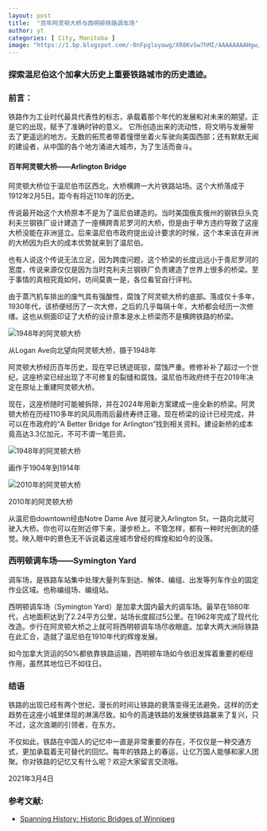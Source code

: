 ```yaml
---
layout: post
title:  "百年阿灵顿大桥与西明顿铁路调车场"
author: yt
categories: [ City, Manitoba ]
image: "https://1.bp.blogspot.com/-0nFpgloyawg/XR8KvSw7hMI/AAAAAAAAHgw/fuK25rtuXf4NBxYKpdgKfH29CAIMP-lSQCLcBGAs/s640/b12.jpg"
---
```

### 探索温尼伯这个加拿大历史上重要铁路城市的历史遗迹。

### 前言：

铁路作为工业时代最具代表性的标志，承载着那个年代的发展和对未来的期望。正是它的出现，赋予了准确时钟的意义。 它所创造出来的流动性，将文明与发展带去了更遥远的地方。无数的拓荒者带着憧憬坐着火车驶向美国西部；还有默默无闻的建设者，从中国的各个地方涌进大城市，为了生活而奋斗。

#### 百年阿灵顿大桥——Arlington Bridge

阿灵顿大桥位于温尼伯市区西北，大桥横跨一大片铁路站场。这个大桥落成于1912年2月5日。距今有将近110年的历史。

传说最开始这个大桥原本不是为了温尼伯建造的。当时美国俄亥俄州的钢铁巨头克利夫兰钢铁厂设计建造了一座横跨青尼罗河的大桥，但是由于甲方违约导致了这座大桥没能在非洲竖立。后来温尼伯市政府提出设计要求的时候，这个本来该在非洲的大桥因为巨大的成本优势就来到了温尼伯。

也有人说这个传说无法立足，因为跨度问题，这个桥梁的长度远远小于青尼罗河的宽度，传说来源仅仅是因为当时克利夫兰钢铁厂负责建造了世界上很多的桥梁。至于事情的真相究竟如何，坊间莫衷一是，各位看官自行评判。

由于蒸汽机车排出的废气具有强酸性，腐蚀了阿灵顿大桥的底部。落成仅十多年，1930年代，该桥便经历了一次大修，之后的几乎每隔十年，大桥都会经历一次修缮。这也从侧面印证了大桥的设计原本是水上桥梁而不是横跨铁路的桥梁。

![1948年的阿灵顿大桥](https://1.bp.blogspot.com/-IE5wXVk9nKA/XR8LkCdEXyI/AAAAAAAAHg4/U3lART9x8R4sS1YdumbNht6J7WFakKZNQCLcBGAs/s1600/b11.jpg)

从Logan Ave向北望向阿灵顿大桥，摄于1948年

阿灵顿大桥经历百年历史，现在早已锈迹斑驳，腐蚀严重。修修补补了超过一个世纪，这座桥梁已经出现了不可修复的裂缝和腐蚀。温尼伯市政府终于在2019年决定在原址上重建阿灵顿大桥。

现在，这座桥随时可能被拆除，并在2024年用新方案建成一座全新的桥梁。阿灵顿大桥在历经110多年的风风雨雨后最终寿终正寝。现在桥梁的设计已经完成，并可以在市政府的“A Better Bridge for Arlington”找到相关资料。建设新桥的成本竟高达3.3亿加元，不可不谓一笔巨资。

![1948年的阿灵顿大桥](https://1.bp.blogspot.com/-X5AfSZA6hgM/XR8QltcUIpI/AAAAAAAAHho/I3phYmf45V8p2GpBcMfVe0xqAq9EDk4AACLcBGAs/s640/b14.jpg)

画作于1904年到1914年

![2010年的阿灵顿大桥](https://1.bp.blogspot.com/-Dtab75L3Rdw/XR8M7s8yTsI/AAAAAAAAHhQ/_R2w1jq6Xo8OnCNiueEdjHN5oEsJ0nMQwCLcBGAs/s640/b1.png)

2010年的阿灵顿大桥

从温尼伯downtown经由Notre Dame Ave 就可驶入Arlington St，一路向北就可驶入大桥。你也可以在附近停下来，漫步桥上。不管怎样，都有一种时光倒流的感觉。映入眼中的景色无不诉说着这座城市曾经的辉煌和如今的没落。

### 西明顿调车场——Symington Yard

调车场，是铁路车站集中处理大量列车到达、解体、编组、出发等列车作业的固定作业区域。也称编组场、编组站。

西明顿调车场（Symington Yard）是加拿大国内最大的调车场。最早在1880年代，占地面积达到了2.24平方公里，站场长度超过5公里。在1962年完成了现代化改造。步行在阿灵顿大桥之上就可将西明顿调车场尽收眼底。加拿大两大洲际铁路在此汇合，造就了温尼伯在1910年代的辉煌发展。

如今加拿大货运的50%都依靠铁路运输，西明顿车场如今依旧发挥着重要的枢纽作用，虽然其地位已不如往日。

### 结语

铁路的出现已经有两个世纪，漫长的时间让铁路的衰落变得无法避免，这样的历史趋势在这座小城里体现的淋漓尽致。如今的高速铁路的发展使铁路赢来了复兴，只不过，这次浪潮的引领者，在东方。

不仅如此，铁路在中国人的记忆中一直是非常重要的存在，不仅仅是一种交通方式，更加承载着无可替代的回忆。每年的铁路上的春运，让亿万国人能够和家人团聚。你对铁路的记忆又有什么呢？欢迎大家留言交流哦。

2021年3月4日

### 参考文献:

* [Spanning History: Historic Bridges of Winnipeg](http://heritagewinnipeg.blogspot.com/2016/07/historic-winnipeg-bridges-arlington.html)